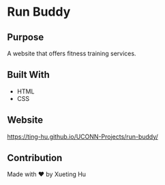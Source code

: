 # Run Buddy

## Purpose
A website that offers fitness training services.

## Built With
* HTML
* CSS

## Website
https://ting-hu.github.io/UCONN-Projects/run-buddy/

## Contribution
Made with ❤️ by Xueting Hu
